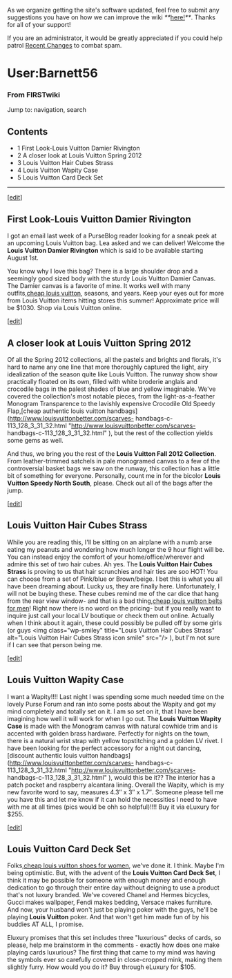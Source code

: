 As we organize getting the site's software updated, feel free to submit any
suggestions you have on how we can improve the wiki
_**_[here!](/index.php/User:Hallry/Suggestions "User:Hallry/Suggestions"
)_**_. Thanks for all of your support!

If you are an administrator, it would be greatly appreciated if you could help
patrol [Recent Changes](/index.php/Special:Recentchanges
"Special:Recentchanges" ) to combat spam.

# User:Barnett56

### From FIRSTwiki

Jump to: navigation, search

## Contents

  * 1 First Look-Louis Vuitton Damier Rivington
  * 2 A closer look at Louis Vuitton Spring 2012
  * 3 Louis Vuitton Hair Cubes Strass
  * 4 Louis Vuitton Wapity Case
  * 5 Louis Vuitton Card Deck Set  
---  
  
[[edit](/index.php?title=User:Barnett56&action=edit&section=1 "Edit section:
First Look-Louis Vuitton Damier Rivington" )]

##  First Look-Louis Vuitton Damier Rivington

I got an email last week of a PurseBlog reader looking for a sneak peek at an
upcoming Louis Vuitton bag. Lea asked and we can deliver! Welcome the **Louis
Vuitton Damier Rivington** which is said to be available starting August 1st.

You know why I love this bag? There is a large shoulder drop and a seemingly
good sized body with the sturdy Louis Vuitton Damier Canvas. The Damier canvas
is a favorite of mine. It works well with many outfits,[cheap louis
vuitton](http://www.louisvuittonbetter.com/
"http://www.louisvuittonbetter.com/" ), seasons, and years. Keep your eyes out
for more from Louis Vuitton items hitting stores this summer! Approximate
price will be $1030. Shop via Louis Vuitton online.

[[edit](/index.php?title=User:Barnett56&action=edit&section=2 "Edit section: A
closer look at Louis Vuitton Spring 2012" )]

##  A closer look at Louis Vuitton Spring 2012

Of all the Spring 2012 collections, all the pastels and brights and florals,
it's hard to name any one line that more thoroughly captured the light, airy
idealization of the season quite like Louis Vuitton. The runway show show
practically floated on its own, filled with white broderie anglais and
crocodile bags in the palest shades of blue and yellow imaginable. We've
covered the collection's most notable pieces, from the light-as-a-feather
Monogram Transparence to the lavishly expensive Crocodile Old Speedy
Flap,[cheap authentic louis vuitton
handbags](http://www.louisvuittonbetter.com/scarves-
handbags-c-113_128_3_31_32.html "http://www.louisvuittonbetter.com/scarves-
handbags-c-113_128_3_31_32.html" ), but the rest of the collection yields some
gems as well.

And thus, we bring you the rest of the **Louis Vuitton Fall 2012 Collection**.
From leather-trimmed satchels in pale monogramed canvas to a few of the
controversial basket bags we saw on the runway, this collection has a little
bit of something for everyone. Personally, count me in for the bicolor **Louis
Vuitton Speedy North South**, please. Check out all of the bags after the
jump.

[[edit](/index.php?title=User:Barnett56&action=edit&section=3 "Edit section:
Louis Vuitton Hair Cubes Strass" )]

##  Louis Vuitton Hair Cubes Strass

While you are reading this, I'll be sitting on an airplane with a numb arse
eating my peanuts and wondering how much longer the 9 hour flight will be. You
can instead enjoy the comfort of your home/office/wherever and admire this set
of two hair cubes. Ah yes. The **Louis Vuitton Hair Cubes Strass** is proving
to us that hair scrunchies and hair ties are soo HOT! You can choose from a
set of Pink/blue or Brown/beige. I bet this is what you all have been dreaming
about. Lucky us, they are finally here. Unfortunately, I will not be buying
these. These cubes remind me of the car dice that hang from the rear view
window- and that is a bad thing,[cheap louis vuitton belts for
men](http://www.louisvuittonbetter.com/scarves-handbags-c-113_128_3_31_32.html
"http://www.louisvuittonbetter.com/scarves-handbags-c-113_128_3_31_32.html" )!
Right now there is no word on the pricing- but if you really want to inquire
just call your local LV boutique or check them out online. Actually when I
think about it again, these could possibly be pulled off by some girls (or
guys &lt;img class="wp-smiley" title="Louis Vuitton Hair Cubes Strass"
alt="Louis Vuitton Hair Cubes Strass icon smile" src="/&gt; ), but I'm not
sure if I can see that person being me.

[[edit](/index.php?title=User:Barnett56&action=edit&section=4 "Edit section:
Louis Vuitton Wapity Case" )]

##  Louis Vuitton Wapity Case

I want a Wapity!!!! Last night I was spending some much needed time on the
lovely Purse Forum and ran into some posts about the Wapity and got my mind
completely and totally set on it. I am so set on it, that I have been
imagining how well it will work for when I go out. The **Louis Vuitton Wapity
Case** is made with the Monogram canvas with natural cowhide trim and is
accented with golden brass hardware. Perfectly for nights on the town, there
is a natural wrist strap with yellow topstitching and a golden LV rivet. I
have been looking for the perfect accessory for a night out dancing,[discount
authentic louis vuitton handbags](http://www.louisvuittonbetter.com/scarves-
handbags-c-113_128_3_31_32.html "http://www.louisvuittonbetter.com/scarves-
handbags-c-113_128_3_31_32.html" ), would this be it?? The interior has a
patch pocket and raspberry alcantara lining. Overall the Wapity, which is my
new favorite word to say, measures 4.3″ x 3″ x 1.7″. Someone please tell me
you have this and let me know if it can hold the necessities I need to have
with me at all times (pics would be ohh so helpful)!!!! Buy it via eLuxury for
$255.

[[edit](/index.php?title=User:Barnett56&action=edit&section=5 "Edit section:
Louis Vuitton Card Deck Set" )]

##  Louis Vuitton Card Deck Set

Folks,[cheap louis vuitton shoes for
women](http://www.louisvuittonbetter.com/shoes-c-102.html
"http://www.louisvuittonbetter.com/shoes-c-102.html" ), we've done it. I
think. Maybe I'm being optimistic. But, with the advent of the **Louis Vuitton
Card Deck Set**, I think it may be possible for someone with enough money and
enough dedication to go through their entire day without deigning to use a
product that's not luxury branded. We've covered Chanel and Hermes bicycles,
Gucci makes wallpaper, Fendi makes bedding, Versace makes furniture. And now,
your husband won't just be playing poker with the guys, he'll be playing
**Louis Vuitton** poker. And that won't get him made fun of by his buddies AT
ALL, I promise.

Eluxury promises that this set includes three "luxurious" decks of cards, so
please, help me brainstorm in the comments - exactly how does one make playing
cards luxurious? The first thing that came to my mind was having the symbols
ever so carefully covered in close-cropped mink, making them slightly furry.
How would you do it? Buy through eLuxury for $105.


